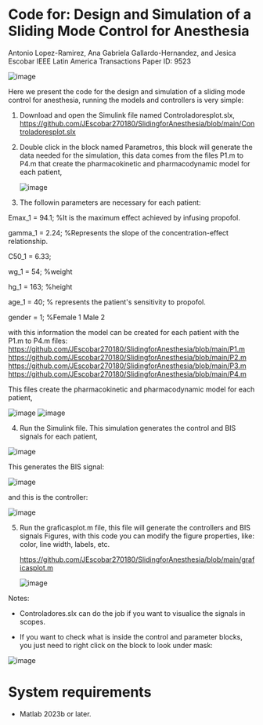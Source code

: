 # Code for: Design and Simulation of a Sliding Mode Control for Anesthesia



Antonio Lopez-Ramirez, Ana Gabriela Gallardo-Hernandez, and Jesica Escobar
IEEE Latin America Transactions
Paper ID: 9523

![image](https://github.com/user-attachments/assets/d0945dce-dd9d-4eae-ade4-6c99f28abcfe)

Here we present the code for the design and simulation of a sliding mode control for anesthesia, running the models and controllers is very simple:
1. Download and open the Simulink file named Controladoresplot.slx,
   https://github.com/JEscobar270180/SlidingforAnesthesia/blob/main/Controladoresplot.slx
   
2. Double click in the block named Parametros, this block will generate the data needed for the simulation, this data comes from the files P1.m to P4.m that create the pharmacokinetic and pharmacodynamic model for each patient,

   ![image](https://github.com/user-attachments/assets/bbb142a7-afed-48af-9b58-2b932d9740db)

3.  The followin parameters are necessary for each patient:
   
Emax_1 = 94.1; %It is the maximum effect achieved by infusing propofol.

gamma_1 = 2.24; %Represents the slope of the concentration-effect relationship.

C50_1 = 6.33;

wg_1 = 54; %weight

hg_1 = 163; %height

age_1 = 40; % represents the patient's sensitivity to propofol.

gender = 1; %Female 1 Male 2

with this information the model can be created for each patient with the P1.m to P4.m files: 
https://github.com/JEscobar270180/SlidingforAnesthesia/blob/main/P1.m
https://github.com/JEscobar270180/SlidingforAnesthesia/blob/main/P2.m
https://github.com/JEscobar270180/SlidingforAnesthesia/blob/main/P3.m
https://github.com/JEscobar270180/SlidingforAnesthesia/blob/main/P4.m

This files create the pharmacokinetic and pharmacodynamic model for each patient,

![image](https://github.com/user-attachments/assets/2b5611b8-7a88-484d-b35c-fcda9af60845)
![image](https://github.com/user-attachments/assets/ddd11082-499b-4db1-b1dc-8eee785dc7b1)



4.  Run the Simulink file. This simulation generates the control and BIS signals for each patient,

  ![image](https://github.com/user-attachments/assets/a04dcd88-078a-461a-8578-bbe9c60a3a1d)

This generates the BIS signal:
  
  ![image](https://github.com/user-attachments/assets/26d810f7-31c3-47cc-a892-f0de0b312552)

  and this is the controller:
  
  ![image](https://github.com/user-attachments/assets/df2acfbd-6b16-46f8-bc47-83c4d3f6cd20)



  
5. Run the graficasplot.m file, this file will generate the controllers and BIS signals Figures, with this code you can modify the figure properties, like: color, line width, labels, etc.
   
   https://github.com/JEscobar270180/SlidingforAnesthesia/blob/main/graficasplot.m
   
    ![image](https://github.com/user-attachments/assets/cd47c31e-3a4f-4187-ae6d-70ef7a6c511b)

  Notes: 
  
  - Controladores.slx can do the job if you want to visualice the signals in scopes.
  
  - If you want to check what is inside the control and parameter blocks, you just need to right click on the block to look under mask:

![image](https://github.com/user-attachments/assets/85f6dd21-e2a1-41a0-9126-b63d22c52824)


# System requirements

- Matlab 2023b or later. 



 



